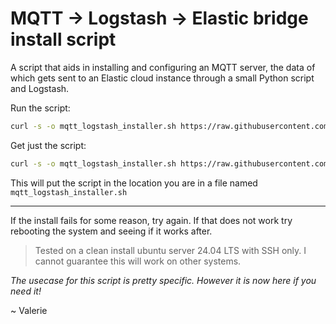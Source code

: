 # MQTT → Logstash → Elastic bridge install script

A script that aids in installing and configuring an MQTT server, the data of which gets sent to an Elastic cloud instance through a small Python script and Logstash.

Run the script:
```bash
curl -s -o mqtt_logstash_installer.sh https://raw.githubusercontent.com/VaeluxV/MQTT-Logstash-Elastic-bridge-install-script/refs/heads/main/mqtt_logstash_install.sh && sudo bash mqtt_logstash_installer.sh && rm mqtt_logstash_installer.sh
```

Get just the script:
```bash
curl -s -o mqtt_logstash_installer.sh https://raw.githubusercontent.com/VaeluxV/MQTT-Logstash-Elastic-bridge-install-script/refs/heads/main/mqtt_logstash_install.sh
```

This will put the script in the location you are in a file named `mqtt_logstash_installer.sh`

---

If the install fails for some reason, try again. If that does not work try rebooting the system and seeing if it works after.

> Tested on a clean install ubuntu server 24.04 LTS with SSH only. I cannot guarantee this will work on other systems.

*The usecase for this script is pretty specific. However it is now here if you need it!*

~ Valerie